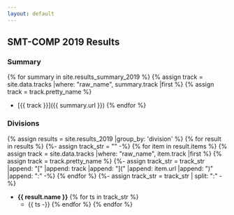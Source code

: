 ```yaml
---
layout: default
---
```

## SMT-COMP 2019 Results

### Summary
{% for summary in site.results_summary_2019 %}
{% assign track = site.data.tracks |where: "raw_name", summary.track  |first %}
{% assign track = track.pretty_name %}
- [{{ track }}]({{ summary.url }})
{% endfor %}

### Divisions
{% assign results = site.results_2019 |group_by: 'division' %}
{% for result in results %}
  {%- assign track_str = "" -%}
  {% for item in result.items %}
    {% assign track = site.data.tracks |where: "raw_name", item.track  |first %}
    {% assign track = track.pretty_name %}
    {%- assign track_str = track_str |append: "["
                                     |append: track
                                     |append: "]("
                                     |append: item.url
                                     |append: ")"
                                     |append: ":" -%}
  {% endfor %}
  {%- assign track_str = track_str | split: ":" -%}
  - **{{ result.name }}**
    {% for ts in track_str %}
    - {{ ts -}}
    {% endfor %}
{% endfor %}
